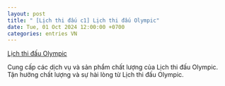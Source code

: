 ```yaml
---
layout: post
title: " [Lịch thi đấu c1] Lịch thi đấu Olympic"
date: Tue, 01 Oct 2024 12:00:00 +0700
categories: entries VN
---
```

[Lịch thi đấu Olympic](https://hnue.edu.vn/90107125.html?video%20b%C3%A0n%20th%E1%BA%AFng%20c%C3%BAp%20c1%20%C4%91%C3%AAm%20qua.aspx)

Cung cấp các dịch vụ và sản phẩm chất lượng của Lịch thi đấu Olympic. Tận hưởng chất lượng và sự hài lòng từ Lịch thi đấu Olympic.️

